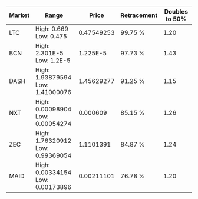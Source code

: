 | Market | Range | Price| Retracement | Doubles to 50% |
| --- | --- | --- | --- | --- |
| LTC | High: 0.669<br />Low: 0.475 | 0.47549253 | 99.75 % | 1.20 |
| BCN | High: 2.301E-5<br />Low: 1.2E-5 | 1.225E-5 | 97.73 % | 1.43 |
| DASH | High: 1.93879594<br />Low: 1.41000076 | 1.45629277 | 91.25 % | 1.15 |
| NXT | High: 0.00098904<br />Low: 0.00054274 | 0.000609 | 85.15 % | 1.26 |
| ZEC | High: 1.76320912<br />Low: 0.99369054 | 1.1101391 | 84.87 % | 1.24 |
| MAID | High: 0.00334154<br />Low: 0.00173896 | 0.00211101 | 76.78 % | 1.20 |

